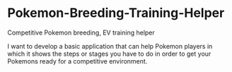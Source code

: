 # Pokemon-Breeding-Training-Helper
Competitive Pokemon breeding, EV training helper

I want to develop a basic application that can help Pokemon players in which it shows the steps or stages you have to do in order to get your Pokemons ready for a competitive environment.
